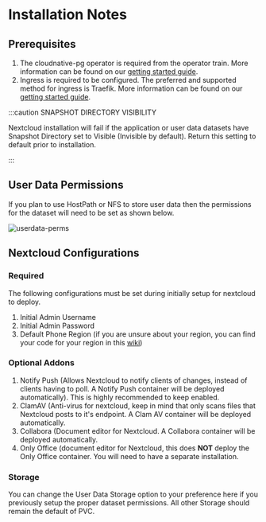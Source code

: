 # Installation Notes

## Prerequisites

1. The cloudnative-pg operator is required from the operator train. More information can be
   found on our [getting started guide](https://truecharts.org/manual/SCALE/guides/getting-started#cnpg-operator-installation-and-migration-guide-for-older-users).
2. Ingress is required to be configured. The preferred and supported method for ingress is Traefik. More information can be
   found on our [getting started guide](https://truecharts.org/manual/SCALE/guides/getting-started#traefik-installation-for-ingress--reverse-proxy-support-with-truecharts-apps).

:::caution SNAPSHOT DIRECTORY VISIBILITY

Nextcloud installation will fail if the application or user data datasets have Snapshot Directory set to Visible (Invisible by default). Return this setting to default prior to installation.

:::

## User Data Permissions

If you plan to use HostPath or NFS to store user data then the permissions for the dataset will need to be set as shown below.

![userdata-perms](./img/userdata-perms.png)

## Nextcloud Configurations

### Required

The following configurations must be set during initially setup for nextcloud to deploy.

1. Initial Admin Username
2. Initial Admin Password
3. Default Phone Region (if you are unsure about your region, you can find your code for your
   region in this [wiki](https://en.wikipedia.org/wiki/ISO_3166-1_alpha-2#Officially_assigned_code_elements))

### Optional Addons

1. Notify Push (Allows Nextcloud to notify clients of changes, instead of clients having to poll.
   A Notify Push container will be deployed automatically). This is highly recommended to keep enabled.
2. ClamAV (Anti-virus for nextcloud, keep in mind that only scans files that Nextcloud posts to it's endpoint.
   A Clam AV container will be deployed automatically.
3. Collabora (Document editor for Nextcloud. A Collabora container will be deployed automatically.
4. Only Office (document editor for Nextcloud, this does **NOT** deploy the Only Office container.
   You will need to have a separate installation.

### Storage

You can change the User Data Storage option to your preference here if you previously setup the proper dataset permissions. All other Storage should remain the default of PVC.
